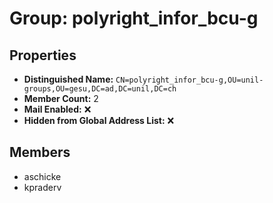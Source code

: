 # Group: polyright_infor_bcu-g

## Properties

- **Distinguished Name:** `CN=polyright_infor_bcu-g,OU=unil-groups,OU=gesu,DC=ad,DC=unil,DC=ch`
- **Member Count:** 2
- **Mail Enabled:** ❌
- **Hidden from Global Address List:** ❌

## Members

- aschicke
- kpraderv
